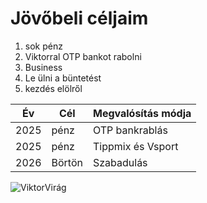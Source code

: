 # Jövőbeli céljaim

1. sok pénz
2. Viktorral OTP bankot rabolni
3. Business
4. Le ülni a büntetést
5. kezdés elölről


| Év     | Cél | Megvalósítás módja | 
| -----  | --- | ------------------ | 
| 2025   | pénz| OTP bankrablás     | 
| 2025   | pénz| Tippmix és Vsport  |
| 2026   | Börtön| Szabadulás       | 

![ViktorVirág](https://upload.wikimedia.org/wikipedia/commons/thumb/b/b9/Central_African_Republic_-_Boy_in_Birao.jpg/800px-Central_African_Republic_-_Boy_in_Birao.jpg)
 

